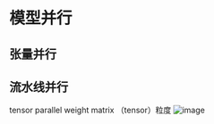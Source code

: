 # 模型并行
## 张量并行
## 流水线并行


tensor parallel
weight matrix （tensor）粒度
![image](https://github.com/hinswhale/AI-Learning/assets/22999866/dbc11131-6927-46c4-b470-577206900b3d)
